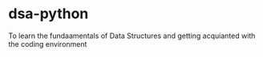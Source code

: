 ﻿# dsa-python
To learn the fundaamentals of Data Structures and getting acquianted with the coding environment
